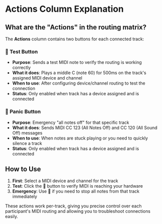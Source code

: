 # Actions Column Explanation

## What are the "Actions" in the routing matrix?

The **Actions** column contains two buttons for each connected track:

### 🎵 **Test Button**
- **Purpose**: Sends a test MIDI note to verify the routing is working correctly
- **What it does**: Plays a middle C (note 60) for 500ms on the track's assigned MIDI device and channel
- **When to use**: After configuring device/channel routing to test the connection
- **Status**: Only enabled when track has a device assigned and is connected

### 🛑 **Panic Button** 
- **Purpose**: Emergency "all notes off" for that specific track
- **What it does**: Sends MIDI CC 123 (All Notes Off) and CC 120 (All Sound Off) messages
- **When to use**: When notes are stuck playing or you need to quickly silence a track
- **Status**: Only enabled when track has a device assigned and is connected

## How to Use

1. **First**: Select a MIDI device and channel for the track
2. **Test**: Click the 🎵 button to verify MIDI is reaching your hardware
3. **Emergency**: Use 🛑 if you need to stop all notes from that track immediately

These actions work per-track, giving you precise control over each participant's MIDI routing and allowing you to troubleshoot connections easily.